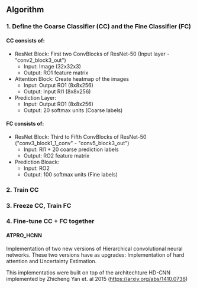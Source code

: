 ## Algorithm

### 1. Define the Coarse Classifier (CC) and the Fine Classifier (FC)

#### CC consists of:
- ResNet Block: First two ConvBlocks of ResNet-50 (Input layer - "conv2_block3_out")
    - Input: Image (32x32x3)
    - Output: RO1 feature matrix
- Attention Block: Create heatmap of the images 
    - Input: Output RO1 (8x8x256)
    - Output: Input  RI1 (8x8x256)
- Prediction Layer:
    - Input: Output RO1 (8x8x256)
    - Output: 20 softmax units (Coarse labels)

#### FC consists of:
- ResNet Block: Third to Fifth ConvBlocks of ResNet-50 ("conv3_block1_1_conv" - "conv5_block3_out")
    - Input: RI1 + 20 coarse prediction labels
    - Output: RO2 feature matrix
- Prediction Bloack:
    - Input: RO2
    - Output: 100 softmax units (Fine labels)

### 2. Train CC

### 3. Freeze CC, Train FC

### 4. Fine-tune CC + FC together


#### ATPRO_HCNN
Implementation of two new versions of Hierarchical convolutional neural networks. 
These two versions have as upgrades: Implementation of hard attention and Uncertainty Estimation.

This implementatios were built on top of the architechture HD-CNN implemented by Zhicheng Yan et. al 2015 (https://arxiv.org/abs/1410.0736)
